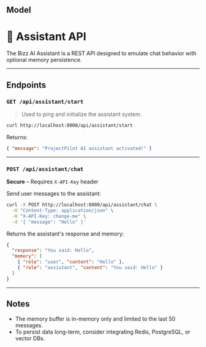  ## Model

# 🧠 Assistant API

The Bizz AI Assistant is a REST API designed to emulate chat behavior with optional memory persistence.

---

## Endpoints

### `GET /api/assistant/start`

> Used to ping and initialize the assistant system.

```bash
curl http://localhost:8000/api/assistant/start
```

Returns:

```json
{ "message": "ProjectPilot AI assistant activated!" }
```

---

### `POST /api/assistant/chat`

**Secure** – Requires `X-API-Key` header

Send user messages to the assistant:

```bash
curl -X POST http://localhost:8000/api/assistant/chat \
  -H "Content-Type: application/json" \
  -H "X-API-Key: change-me" \
  -d '{ "message": "Hello" }'
```

Returns the assistant's response and memory:

```json
{
  "response": "You said: Hello",
  "memory": [
    { "role": "user", "content": "Hello" },
    { "role": "assistant", "content": "You said: Hello" }
  ]
}
```

---

## Notes

- The memory buffer is in-memory only and limited to the last 50 messages.
- To persist data long-term, consider integrating Redis, PostgreSQL, or vector DBs.


